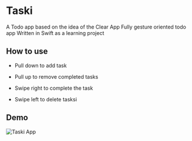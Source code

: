 # Taski
A Todo app based on the idea of the Clear App
Fully gesture oriented todo app
Written in Swift as a learning project

## How to use
 - Pull down to add task

 - Pull up to remove completed tasks

 - Swipe right to complete the task

 - Swipe left to delete tasksi

## Demo

![Taski App](https://github.com/truongtr/Taski/raw/master/app.gif)
